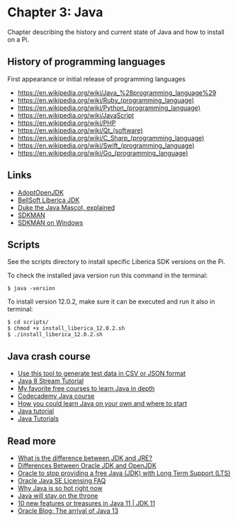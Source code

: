 # Chapter 3: Java
Chapter describing the history and current state of Java and how to install on a Pi.

## History of programming languages
First appearance or initial release of programming languages
* https://en.wikipedia.org/wiki/Java_%28programming_language%29
* https://en.wikipedia.org/wiki/Ruby_(programming_language)
* https://en.wikipedia.org/wiki/Python_(programming_language)
* https://en.wikipedia.org/wiki/JavaScript
* https://en.wikipedia.org/wiki/PHP
* https://en.wikipedia.org/wiki/Qt_(software)
* https://en.wikipedia.org/wiki/C_Sharp_(programming_language)
* https://en.wikipedia.org/wiki/Swift_(programming_language)
* https://en.wikipedia.org/wiki/Go_(programming_language)

## Links
* [AdoptOpenJDK](https://adoptopenjdk.net/)
* [BellSoft Liberica JDK](https://bell-sw.com/)
* [Duke the Java Mascot, explained](https://jaxenter.com/duke-the-java-mascot-explained-118397.html)
* [SDKMAN](https://sdkman.io/)
* [SDKMAN on Windows](https://ngeor.com/2019/12/07/sdkman-windows.html)

## Scripts
See the scripts directory to install specific Liberica SDK versions on the Pi.

To check the installed java version run this command in the terminal:

```
$ java -version
```

To install version 12.0.2, make sure it can be executed and run it also in terminal:

```
$ cd scripts/
$ chmod +x install_liberica_12.0.2.sh
$ ./install_liberica_12.0.2.sh
```

## Java crash course
* [Use this tool to generate test data in CSV or JSON format](http://www.convertcsv.com/generate-test-data.htm)
* [Java 8 Stream Tutorial](https://winterbe.com/posts/2014/07/31/java8-stream-tutorial-examples/)
* [My favorite free courses to learn Java in depth](https://medium.com/javarevisited/10-free-courses-to-learn-java-in-2019-22d1f33a3915)
* [Codecademy Java course](https://www.codecademy.com/catalog/language/java)
* [How you could learn Java on your own and where to start](https://jaxenter.com/learning-java-159740.html)
* [Java tutorial](http://tutorials.jenkov.com/java/index.html)
* [Java Tutorials](https://howtodoinjava.com/)

## Read more
* [What is the difference between JDK and JRE?](https://stackoverflow.com/questions/1906445/what-is-the-difference-between-jdk-and-jre)
* [Differences Between Oracle JDK and OpenJDK](https://www.baeldung.com/oracle-jdk-vs-openjdk)
* [Oracle to stop providing a free Java (JDK) with Long Term Support (LTS)](https://react-etc.net/entry/oracle-to-stop-providing-a-free-java-jdk-with-long-term-support-lts)
* [Oracle Java SE Licensing FAQ](https://www.oracle.com/technetwork/java/javase/overview/oracle-jdk-faqs.html)
* [Why Java is so hot right now](https://developers.redhat.com/blog/2019/09/05/why-java-is-so-hot-right-now/)
* [Java will stay on the throne](https://jaxlondon.com/blog/java-core-languages/java-will-stay-on-the-throne)
* [10 new features or treasures in Java 11 | JDK 11](https://codinginfinite.com/ten-features-java-jdk-11/)
* [Oracle Blog: The arrival of Java 13](https://blogs.oracle.com/java-platform-group/the-arrival-of-java-13)
